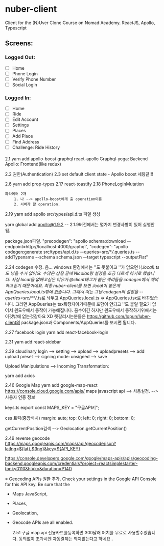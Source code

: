 # nuber-client

Client for the (N)Uver Clone Course on Nomad Academy. ReactJS, Apollo, Typescript

## Screens:

### Logged Out:

- [ ] Home
- [ ] Phone Login
- [ ] Verify Phone Number
- [ ] Social Login

### Logged In:

- [ ] Home
- [ ] Ride
- [ ] Edit Account
- [ ] Settings
- [ ] Places
- [ ] Add Place
- [ ] Find Address
- [ ] Challenge: Ride History

####

2.1 yarn add apollo-boost graphql react-apollo
Graphql-yoga: Backend
Apollo: Frontend(like redux)

2.2 권한(Authentication)
2.3 set default client state - Apollo boost 세팅끝!!!

2.6 yarn add prop-types
2.17 react-toastify
2.18 PhoneLoginMutation

    파라메터 2개
        1. 나 --> apollo-boost에게 출 operation이름
        2. 서버가 할 operation.

2.19 yarn add apollo
src/types/api.d.ts 파일 생성

yarn global add apollo@1.9.2
-- 2.1.9버전에서는 몇가지 변경사항이 있어 실행안됨.

package.json파일.
"precodegen": "apollo schema:download --endpoint=http://localhost:4000/graphql",
"codegen": "apollo codegen:generate src/types/api.d.ts --queries=src/\*_/_.queries.ts --addTypename --schema schema.json --target typescript --outputFlat"

2.24 codegen 수정.
음... windows 환경에서는 ''도 못붙이고 ''가 없으면 !(_.local).ts도 넣을 수가 없어요. 수많은 삽질 끝에 Nicolas랑 설정을 조금 다르게 하기로 했습니다. 사실 local을 없애고싶은 이유가 @client태그가 붙은 쿼리들을 codegen에서 제외하고싶기 때문이에요. 최종 nuber-client를 보면 .local이 붙은게 AppQueries.local.ts밖에 없습니다. 그래서 저는 그냥 codegen의 설정을 --queries=src/\*\*/_.ts로 놔두고 AppQueries.local.ts => AppQueries.tsx로 바꾸었습니다. 그러면 AppQueries는 tsx확장자이기때문에 포함이 안되고 ''도 붙일 필요가 없어서 윈도우에서 동작이 가능해집니다. 꼼수이긴 하지만 윈도우에서 동작하기위해서는 이것밖에 없는것같아요 XD 헷갈리시는분들은 https://github.com/lopun/luber-client의 package.json과 Components/AppQueries를 보시면 됩니다.

2.27 facebook login
yarn add react-facebook-login

2.31
yarn add react-sidebar

2.39
cloudinary
login --> setting --> upload --> uploadpresets --> add upload preset --> signing mode: unsigned --> save

Upload Manipulations --> Incoming Transformation:

yarn add axios

2.46 Google Map
yarn add google-map-react
https://console.cloud.google.com/apis/
maps javascript api --> 사용설정. --> 사용자 인증 정보

keys.ts
export const MAPS_KEY = "구글API키";

css 트릭(중앙배치)
margin: auto;
top: 0;
left: 0;
right: 0;
bottom: 0;

getCurrentPosition검색 --> Geolocation.getCurrentPosition()

2.49 reverse geocode
https://maps.googleapis.com/maps/api/geocode/json?latlng=${lat},${lng}&key=${API_KEY}

https://console.developers.google.com/google/maps-apis/apis/geocoding-backend.googleapis.com/credentials?project=reactsimplestarter-tonky0110&hl=ko&duration=P14D

※ Geocoding APIs 권한 추가.
Check your settings in the Google API Console for this API key. Be sure that the

- Maps JavaScript,
- Places,
- Geolocation,
- Geocode APIs are all enabled.

  2.51 구글 map api 신용카드를등록하면 300달러 어치를 무료로 사용할수있습니다. 동의없이 초과시엔 자동결제는 되지않는다고 하네요 .
